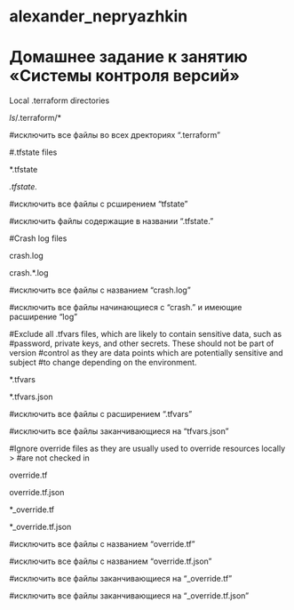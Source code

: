 # alexander_nepryazhkin
# Домашнее задание к занятию «Системы контроля версий»

 Local .terraform directories

*ls*/.terraform/*

#исключить все файлы во всех дректориях “.terraform”

#.tfstate files

*.tfstate

*.tfstate.*

#исключить все файлы с рсширением “tfstate”

#исключить файлы содержащие в названии “.tfstate.”

#Crash log files

crash.log

crash.*.log

#исключить все файлы с названием “сrash.log”

#исключить все файлы начинающиеся с “сrash.” и имеющие расширение “log”

#Exclude all .tfvars files, which are likely to contain sensitive data, such as
#password, private keys, and other secrets. These should not be part of version
#control as they are data points which are potentially sensitive and subject
#to change depending on the environment.

*.tfvars

*.tfvars.json

#исключить все файлы с расширением “.tfvars”

#исключить все файлы заканчивающиеся на “tfvars.json”

#Ignore override files as they are usually used to override resources locally >
#are not checked in

override.tf

override.tf.json

*_override.tf

*_override.tf.json

#исключить все файлы с названием “override.tf”

#исключить все файлы с названием “override.tf.json”

#исключить все файлы заканчивающиеся на “_override.tf”

#исключить все файлы заканчивающиеся на “_override.tf.json”
